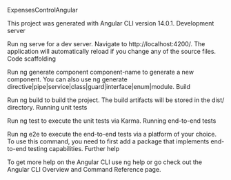 ExpensesControlAngular

This project was generated with Angular CLI version 14.0.1.
Development server

Run ng serve for a dev server. Navigate to http://localhost:4200/. The application will automatically reload if you change any of the source files.
Code scaffolding

Run ng generate component component-name to generate a new component. You can also use ng generate directive|pipe|service|class|guard|interface|enum|module.
Build

Run ng build to build the project. The build artifacts will be stored in the dist/ directory.
Running unit tests

Run ng test to execute the unit tests via Karma.
Running end-to-end tests

Run ng e2e to execute the end-to-end tests via a platform of your choice. To use this command, you need to first add a package that implements end-to-end testing capabilities.
Further help

To get more help on the Angular CLI use ng help or go check out the Angular CLI Overview and Command Reference page. 
